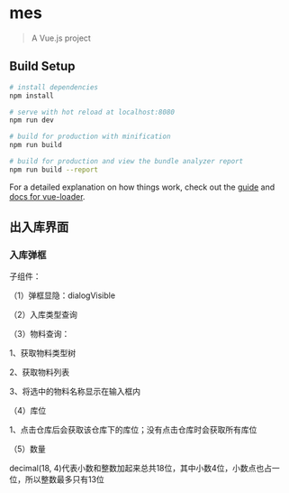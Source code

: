 # mes

> A Vue.js project

## Build Setup

``` bash
# install dependencies
npm install

# serve with hot reload at localhost:8080
npm run dev

# build for production with minification
npm run build

# build for production and view the bundle analyzer report
npm run build --report
```

For a detailed explanation on how things work, check out the [guide](http://vuejs-templates.github.io/webpack/) and [docs for vue-loader](http://vuejs.github.io/vue-loader).

## 出入库界面

### 入库弹框

子组件：

（1）弹框显隐：dialogVisible

（2）入库类型查询

（3）物料查询：

1、获取物料类型树

2、获取物料列表

3、将选中的物料名称显示在输入框内

（4）库位

1、点击仓库后会获取该仓库下的库位；没有点击仓库时会获取所有库位

（5）数量

decimal(18, 4)代表小数和整数加起来总共18位，其中小数4位，小数点也占一位，所以整数最多只有13位
